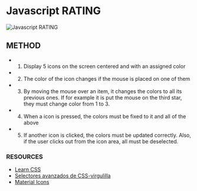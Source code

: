 # Javascript RATING

![Javascript RATING](https://github.com/dianavile/Rating/blob/main/assets/images/Rating.PNG)

## METHOD

- 1. Display 5 icons on the screen centered and with an assigned color
- 2. The color of the icon changes if the mouse is placed on one of them
- 3. By moving the mouse over an item, it changes the colors to all its previous ones.
     If for example it is put the mouse on the third star, they must change color from 1 to 3.
- 4. When a icon is pressed, the colors must be fixed to it and all of the above
- 5. If another icon is clicked, the colors must be updated correctly.
     Also, if the user clicks out from the icon area, all must be deselected.

### RESOURCES

- [Learn CSS](https://www.codecademy.com/learn/learn-css)
- [Selectores avanzados de CSS-virgulilla](https://www.davidvalverde.com/blog/selectores-avanzados-css/)
- [Material Icons](https://www.w3resource.com/icon/material-icons/action-icons/favorite_border.php)
